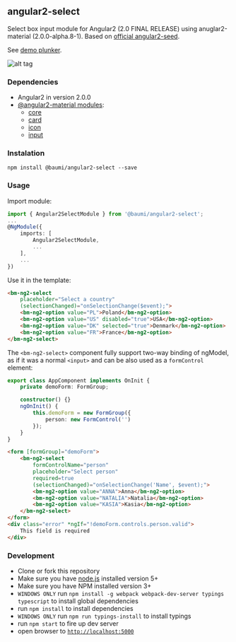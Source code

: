 ## angular2-select

Select box input module for Angular2 (2.0 FINAL RELEASE) using anuglar2-material (2.0.0-alpha.8-1). Based on [official angular2-seed](https://github.com/angular/angular2-seed).

See [demo plunker](https://embed.plnkr.co/uIMv76/).

![alt tag](https://s12.postimg.org/abgma5619/baumi_angular2_select.png)

### Dependencies

- Angular2 in version 2.0.0
- [@angular2-material modules](https://www.npmjs.com/~angular2-material):
    - [core](https://www.npmjs.com/package/@angular2-material/core)
    - [card](https://www.npmjs.com/package/@angular2-material/card)
    - [icon](https://www.npmjs.com/package/@angular2-material/icon)
    - [input](https://www.npmjs.com/package/@angular2-material/input)

### Instalation

    npm install @baumi/angular2-select --save

### Usage

Import module:

```ts
import { Angular2SelectModule } from '@baumi/angular2-select';
...
@NgModule({
    imports: [
        Angular2SelectModule,
        ...
    ],
    ...
})
```

Use it in the template:

```html
<bm-ng2-select
    placeholder="Select a country"
    (selectionChanged)="onSelectionChange($event);">
    <bm-ng2-option value="PL">Poland</bm-ng2-option>
    <bm-ng2-option value="US" disabled="true">USA</bm-ng2-option>
    <bm-ng2-option value="DK" selected="true">Denmark</bm-ng2-option>
    <bm-ng2-option value="FR">France</bm-ng2-option>
</bm-ng2-select>
```

The ```<bm-ng2-select>``` component fully support two-way binding of ngModel, as if it was a normal ```<input>``` and can be also used as a ```formControl``` element:

```ts
export class AppComponent implements OnInit {
    private demoForm: FormGroup;

    constructor() {}
    ngOnInit() {
        this.demoForm = new FormGroup({
            person: new FormControl('')
        });
    }
}
```

```html
<form [formGroup]="demoForm">
    <bm-ng2-select
        formControlName="person"
        placeholder="Select person"
        required=true
        (selectionChanged)="onSelectionChange('Name', $event);">
        <bm-ng2-option value="ANNA">Anna</bm-ng2-option>
        <bm-ng2-option value="NATALIA">Natalia</bm-ng2-option>
        <bm-ng2-option value="KASIA">Kasia</bm-ng2-option>
    </bm-ng2-select>
</form>
<div class="error" *ngIf="!demoForm.controls.person.valid">
    This field is required
</div>
```

### Development

- Clone or fork this repository
- Make sure you have [node.js](https://nodejs.org/) installed version 5+
- Make sure you have NPM installed version 3+
- `WINDOWS ONLY` run `npm install -g webpack webpack-dev-server typings typescript` to install global dependencies
- run `npm install` to install dependencies
- `WINDOWS ONLY` run `npm run typings-install` to install typings
- run `npm start` to fire up dev server
- open browser to [`http://localhost:5000`](http://localhost:5000)

